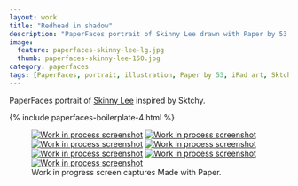 ```yaml
---
layout: work
title: "Redhead in shadow"
description: "PaperFaces portrait of Skinny Lee drawn with Paper by 53 on an iPad."
image: 
  feature: paperfaces-skinny-lee-lg.jpg
  thumb: paperfaces-skinny-lee-150.jpg
category: paperfaces
tags: [PaperFaces, portrait, illustration, Paper by 53, iPad art, Sktchy, Blend]
---
```


PaperFaces portrait of [Skinny Lee](http://sktchy.com/MfNOoH) inspired by Sktchy.

{% include paperfaces-boilerplate-4.html %}

<figure class="third">
	<a href="{{ site.url }}/images/paperfaces-skinny-lee-process-1-lg.jpg"><img src="{{ site.url }}/images/paperfaces-skinny-lee-process-1-600.jpg" alt="Work in process screenshot"></a>
	<a href="{{ site.url }}/images/paperfaces-skinny-lee-process-2-lg.jpg"><img src="{{ site.url }}/images/paperfaces-skinny-lee-process-2-600.jpg" alt="Work in process screenshot"></a>
	<a href="{{ site.url }}/images/paperfaces-skinny-lee-process-3-lg.jpg"><img src="{{ site.url }}/images/paperfaces-skinny-lee-process-3-600.jpg" alt="Work in process screenshot"></a>
	<a href="{{ site.url }}/images/paperfaces-skinny-lee-process-4-lg.jpg"><img src="{{ site.url }}/images/paperfaces-skinny-lee-process-4-600.jpg" alt="Work in process screenshot"></a>
	<a href="{{ site.url }}/images/paperfaces-skinny-lee-process-5-lg.jpg"><img src="{{ site.url }}/images/paperfaces-skinny-lee-process-5-600.jpg" alt="Work in process screenshot"></a>
	<a href="{{ site.url }}/images/paperfaces-skinny-lee-process-6-lg.jpg"><img src="{{ site.url }}/images/paperfaces-skinny-lee-process-6-600.jpg" alt="Work in process screenshot"></a>
	<a href="{{ site.url }}/images/paperfaces-skinny-lee-process-7-lg.jpg"><img src="{{ site.url }}/images/paperfaces-skinny-lee-process-7-600.jpg" alt="Work in process screenshot"></a>
	<figcaption>Work in progress screen captures Made with Paper.</figcaption>
</figure>
